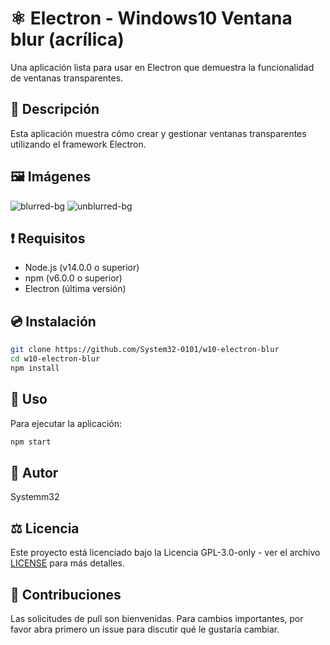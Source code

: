 # ⚛ Electron - Windows10 Ventana blur (acrílica)

Una aplicación lista para usar en Electron que demuestra la funcionalidad de ventanas transparentes.

## 📰 Descripción

Esta aplicación muestra cómo crear y gestionar ventanas transparentes utilizando el framework Electron.

## 🖼 Imágenes

![blurred-bg](https://github.com/user-attachments/assets/0e3f979b-e6b4-4c2d-8705-b20cd2215dc7)
![unblurred-bg](https://github.com/user-attachments/assets/a4d986f2-ea4f-4233-8b2a-ef29d87bfe09)

## ❗ Requisitos

- Node.js (v14.0.0 o superior)
- npm (v6.0.0 o superior)
- Electron (última versión)

## 💿 Instalación

```bash
git clone https://github.com/System32-0101/w10-electron-blur
cd w10-electron-blur
npm install
```

## 🤚 Uso

Para ejecutar la aplicación:

```bash
npm start
```

## 🤺 Autor

Systemm32

## ⚖ Licencia

Este proyecto está licenciado bajo la Licencia GPL-3.0-only - ver el archivo [LICENSE](LICENSE) para más detalles.

## 🤝 Contribuciones

Las solicitudes de pull son bienvenidas. Para cambios importantes, por favor abra primero un issue para discutir qué le gustaría cambiar.

